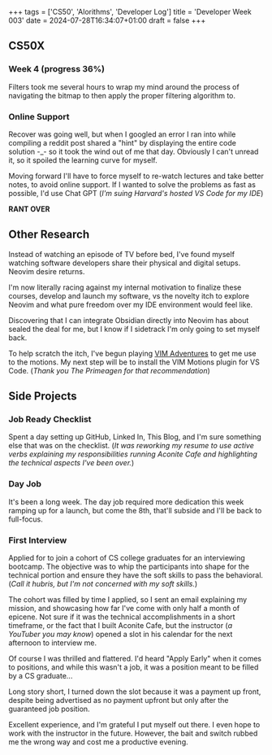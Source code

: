 +++
tags = ['CS50', 'Alorithms', 'Developer Log']
title = 'Developer Week 003'
date = 2024-07-28T16:34:07+01:00
draft = false
+++

## CS50X

### Week 4 (progress 36%)

Filters took me several hours to wrap my mind around the process of navigating the bitmap to then apply the proper filtering algorithm to.

### Online Support

Recover was going well, but when I googled an error I ran into while compiling a reddit post shared a "hint" by displaying the entire code solution \-\_\- so it took the wind out of me that day. Obviously I can't unread it, so it spoiled the learning curve for myself.

Moving forward I'll have to force myself to re-watch lectures and take better notes, to avoid online support. If I wanted to solve the problems as fast as possible, I'd use Chat GPT (_I'm suing Harvard's hosted VS Code for my IDE_)

**RANT OVER**

## Other Research

Instead of watching an episode of TV before bed, I've found myself watching software developers share their physical and digital setups. Neovim desire returns.

I'm now literally racing against my internal motivation to finalize these courses, develop and launch my software, vs the novelty itch to explore Neovim and what pure freedom over my IDE environment would feel like.

Discovering that I can integrate Obsidian directly into Neovim has about sealed the deal for me, but I know if I sidetrack I'm only going to set myself back.

To help scratch the itch, I've begun playing [VIM Adventures](https://vim-adventures.com/) to get me use to the motions. My next step will be to install the VIM Motions plugin for VS Code. (_Thank you The Primeagen for that recommendation_)

## Side Projects

### Job Ready Checklist

Spent a day setting up GitHub, Linked In, This Blog, and I'm sure something else that was on the checklist. (_It was reworking my resume to use active verbs explaining my responsibilities running Aconite Cafe and highlighting the technical aspects I've been over._)

### Day Job

It's been a long week. The day job required more dedication this week ramping up for a launch, but come the 8th, that'll subside and I'll be back to full-focus.

### First Interview

Applied for to join a cohort of CS college graduates for an interviewing bootcamp. The objective was to whip the participants into shape for the technical portion and ensure they have the soft skills to pass the behavioral. (_Call it hubris, but I'm not concerned with my soft skills._)

The cohort was filled by time I applied, so I sent an email explaining my mission, and showcasing how far I've come with only half a month of epicene. Not sure if it was the technical accomplishments in a short timeframe, or the fact that I built Aconite Cafe, but the instructor (_a YouTuber you may know_) opened a slot in his calendar for the next afternoon to interview me.

Of course I was thrilled and flattered. I'd heard "Apply Early" when it comes to positions, and while this wasn't a job, it was a position meant to be filled by a CS graduate...

Long story short, I turned down the slot because it was a payment up front, despite being advertised as no payment upfront but only after the guaranteed job position.

Excellent experience, and I'm grateful I put myself out there. I even hope to work with the instructor in the future. However, the bait and switch rubbed me the wrong way and cost me a productive evening.
